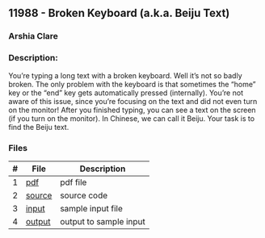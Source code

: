 ## 11988 - Broken Keyboard (a.k.a. Beiju Text)
### Arshia Clare
### Description:

You’re typing a long text with a broken keyboard. Well it’s not so badly broken. The only problem
with the keyboard is that sometimes the “home” key or the “end” key gets automatically pressed
(internally).
You’re not aware of this issue, since you’re focusing on the text and did not even turn on the
monitor! After you finished typing, you can see a text on the screen (if you turn on the monitor).
In Chinese, we can call it Beiju. Your task is to find the Beiju text.

### Files

|   #   | File                       | Description                                                |
| :---: | -------------------------- | ---------------------------------------------------------- |
|1|[pdf](https://github.com/ArshiaClare/4883-Programming_Techniques-Clare/blob/master/Assignments/P03/11988/11988.pdf)|pdf file|
|2|[source](https://github.com/ArshiaClare/4883-Programming_Techniques-Clare/blob/master/Assignments/P03/11988/main.cpp)|source code|
|3|[input](https://github.com/ArshiaClare/4883-Programming_Techniques-Clare/blob/master/Assignments/P03/11988/input.txt)|sample input file|
|4|[output](https://github.com/ArshiaClare/4883-Programming_Techniques-Clare/blob/master/Assignments/P03/11988/output.txt)|output to sample input|
